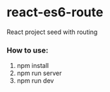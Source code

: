 # react-es6-route
React project seed with routing


### How to use:

1. npm install
2. npm run server
3. npm run dev
